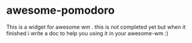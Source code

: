 # awesome-pomodoro
This is a widget for awesome wm . this is not completed yet but when it finished i write a doc to help you using it in your awesome-wm :)
